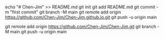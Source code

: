 echo "# Chen-Jim" >> README.md
git init
git add README.md
git commit -m "first commit"
git branch -M main
git remote add origin https://github.com/Chen-Jim/Chen-Jim.github.io.git
git push -u origin main


git remote add origin https://github.com/Chen-Jim/Chen-Jim.git
git branch -M main
git push -u origin main